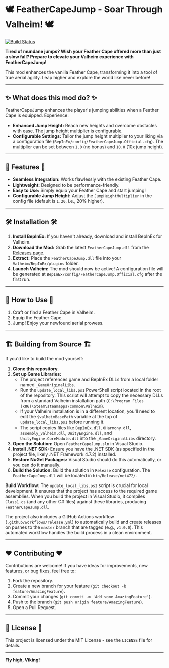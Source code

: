 # 🕊️ FeatherCapeJump - Soar Through Valheim! 🕊️

[![Build Status](https://github.com/shivam13juna/BuoyantFeatherCape/actions/workflows/release.yml/badge.svg)](https://github.com/shivam13juna/BuoyantFeatherCape/actions/workflows/release.yml) 

**Tired of mundane jumps? Wish your Feather Cape offered more than just a slow fall? Prepare to elevate your Valheim experience with FeatherCapeJump!**

This mod enhances the vanilla Feather Cape, transforming it into a tool of true aerial agility. Leap higher and explore the world like never before!


---

## ✨ What does this mod do? ✨

FeatherCapeJump enhances the player's jumping abilities when a Feather Cape is equipped. Experience:

*   **Enhanced Jump Height:** Reach new heights and overcome obstacles with ease. The jump height multiplier is configurable.
*   **Configurable Settings:** Tailor the jump height multiplier to your liking via a configuration file (`BepInEx/config/FeatherCapeJump.Official.cfg`). The multiplier can be set between `1.0` (no bonus) and `10.0` (10x jump height).

---

## 🚀 Features 🚀

*   **Seamless Integration:** Works flawlessly with the existing Feather Cape.
*   **Lightweight:** Designed to be performance-friendly.
*   **Easy to Use:** Simply equip your Feather Cape and start jumping!
*   **Configurable Jump Height:** Adjust the `JumpHeightMultiplier` in the config file (default is `1.20`, i.e., 20% higher).

---

## 🛠️ Installation 🛠️

1.  **Install BepInEx:** If you haven't already, download and install BepInEx for Valheim.
2.  **Download the Mod:** Grab the latest `FeatherCapeJump.dll` from the [Releases page](https://github.com/shivam13juna/BuoyantFeatherCape/releases). 
3.  **Extract:** Place the `FeatherCapeJump.dll` file into your `Valheim/BepInEx/plugins` folder.
4.  **Launch Valheim:** The mod should now be active! A configuration file will be generated at `BepInEx/config/FeatherCapeJump.Official.cfg` after the first run.

---

## 🤸 How to Use 🤸

1.  Craft or find a Feather Cape in Valheim.
2.  Equip the Feather Cape.
3.  Jump! Enjoy your newfound aerial prowess.
---

## 🏗️ Building from Source 🏗️

If you'd like to build the mod yourself:

1.  **Clone this repository.**
2.  **Set up Game Libraries:**
    *   The project references game and BepInEx DLLs from a local folder named `_GameOriginalLibs`.
    *   Run the `update_local_libs.ps1` PowerShell script located in the root of the repository. This script will attempt to copy the necessary DLLs from a standard Valheim installation path (`C:\Program Files (x86)\Steam\steamapps\common\Valheim`).
    *   If your Valheim installation is in a different location, you'll need to edit the `$valheimBasePath` variable at the top of `update_local_libs.ps1` before running it.
    *   The script copies files like `BepInEx.dll`, `0Harmony.dll`, `assembly_valheim.dll`, `UnityEngine.dll`, and `UnityEngine.CoreModule.dll` into the `_GameOriginalLibs` directory.
3.  **Open the Solution:** Open `FeatherCapeJump.sln` in Visual Studio.
4.  **Install .NET SDK:** Ensure you have the .NET SDK (as specified in the project file, likely .NET Framework 4.7.2) installed.
5.  **Restore NuGet Packages:** Visual Studio should do this automatically, or you can do it manually.
6.  **Build the Solution:** Build the solution in `Release` configuration. The `FeatherCapeJump.dll` will be located in `bin/Release/net472/`.

**Build Workflow:**
The `update_local_libs.ps1` script is crucial for local development. It ensures that the project has access to the required game assemblies. When you build the project in Visual Studio, it compiles `Class1.cs` (and any other C# files) against these libraries, producing `FeatherCapeJump.dll`.

The project also includes a GitHub Actions workflow (`.github/workflows/release.yml`) to automatically build and create releases on pushes to the `master` branch that are tagged (e.g., `v1.0.0`). This automated workflow handles the build process in a clean environment.

---

## ❤️ Contributing ❤️

Contributions are welcome! If you have ideas for improvements, new features, or bug fixes, feel free to:

1.  Fork the repository.
2.  Create a new branch for your feature (`git checkout -b feature/AmazingFeature`).
3.  Commit your changes (`git commit -m 'Add some AmazingFeature'`).
4.  Push to the branch (`git push origin feature/AmazingFeature`).
5.  Open a Pull Request.

---

## 📜 License 📜

This project is licensed under the MIT License - see the `LICENSE` file for details.

---

**Fly high, Viking!**
